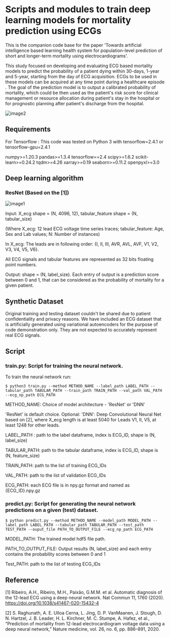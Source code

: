# Scripts and modules to  train deep learning models for mortality prediction using ECGs
This is the companion code base for the paper 'Towards artificial intelligence based learning health system for population-level prediction of short and longer-term mortality using electrocardiograms'. 

This study focused on developing and evaluating ECG based mortality models to predict the probability of a patient dying within 30-days, 1-year and 5-year, starting from the day of ECG acquisition. ECGs to be used in these models can be acquired at any time point during a healthcare episode . The goal of the prediction model is to output a calibrated probability of mortality, which could be then used as the patient's risk score for clinical management or resource allocation during patient's stay in the hospital or for prognostic planning after patient's discharge from the hospital. 

<Prediction task picture>

![image2](https://user-images.githubusercontent.com/10427900/180932280-1df23e72-995f-44e7-9ae1-402d0e315ec8.png)


## Requirements

For Tensorflow : 
This code was tested on Python 3 with tensorflow=2.4.1 or tensorflow-gpu=2.4.1

numpy>=1.20.3
pandas>=1.3.4
tensorflow==2.4
scipy>=1.6.2
scikit-learn>=0.24.2
tqdm>=4.26
xarray>=0.19
seaborn>=0.11.2
openpyxl>=3.0

## Deep learning algorithm

### ResNet (Based on the [1])

![image1](https://user-images.githubusercontent.com/10427900/180932275-5d9c976c-5ef5-4b51-a847-c97602460f44.png)

Input: X_ecg shape = (N, 4096, 12), tabular_feature shape = (N, tabular_size)
    
(Where X_ecg: 12 lead ECG voltage time series traces; tabular_feature: Age, Sex and Lab values; N: Number of instances)
    
In X_ecg: The leads are in following order: {I, II, III, AVR, AVL, AVF, V1, V2, V3, V4, V5, V6}. 

All ECG signals and tabular features are represented as 32 bits floating point numbers. 

Output: shape = (N, label_size). Each entry of output is a prediction score between 0 and 1, that can be considered as the probability of mortality for a given patient.


## Synthetic Dataset
<Data Confidentiality Statement>
Original training and testing dataset couldn't be shared due to patient confidentiality and privacy reasons. We have included an ECG dataset that is artificially  generated using variational autoencoders for the purpose of code demonstration only. They are not expected to accurately represent real ECG signals. 

## Script

### train.py: Script for training the neural network. 
To train the neural network run:

`$ python3 train.py --method METHOD_NAME --label_path LABEL_PATH --tabular_path TABULAR_PATH --train_path TRAIN_PATH --val_path VAL_PATH --ecg_np_path ECG_PATH`

METHOD\_NAME: Choice of model architecture - 'ResNet' or 'DNN'

'ResNet' is default choice.
Optional: 'DNN': Deep Convolutional Neural Net based on [2], where X_ecg length is at least 5040 for Leads V1, II, V5, at least 1248 for other leads.   
    
LABEL\_PATH : path to the label dataframe, index is ECG_ID, shape is (N, label_size)
    
TABULAR\_PATH: path to the tabular dataframe, index is ECG_ID, shape is (N, feature_size)
    
TRAIN\_PATH: path to the list of training ECG_IDs
    
VAL\_PATH: path to the list of validation ECG_IDs

ECG\_PATH: each ECG file is in npy.gz format and named as {ECG_ID}.npy.gz 

### predict.py: Script for generating the neural network predictions on a given (test) dataset.

`$ python predict.py --method METHOD_NAME --model_path MODEL_PATH --label_path LABEL_PATH --tabular_path TABULAR_PATH --test_path TEST_PATH --ouput_file PATH_TO_OUTPUT_FILE --ecg_np_path ECG_PATH`

MODEL\_PATH: The trained model hdf5 file path.
    
PATH\_TO\_OUTPUT\_FILE: Output results (N, label_size) and each entry contains the probability scores between 0 and 1

Test\_PATH: path to the list of testing ECG_IDs

## Reference

[1] Ribeiro, A.H., Ribeiro, M.H., Paixão, G.M.M. et al. Automatic diagnosis of the 12-lead ECG using a deep neural network.
Nat Commun 11, 1760 (2020). https://doi.org/10.1038/s41467-020-15432-4

[2] S. Raghunath, A. E. Ulloa Cerna, L. Jing, D. P. VanMaanen, J. Stough, D. N. Hartzel, J. B. Leader, H. L. Kirchner, M. C. Stumpe, A. Hafez, et al., “Prediction of mortality from 12-lead electrocardiogram voltage data using a deep neural network,” Nature medicine, vol. 26, no. 6, pp. 886–891, 2020.


